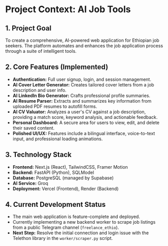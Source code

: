 # Project Context: AI Job Tools

## 1. Project Goal
To create a comprehensive, AI-powered web application for Ethiopian job seekers. The platform automates and enhances the job application process through a suite of intelligent tools.

## 2. Core Features (Implemented)
- **Authentication:** Full user signup, login, and session management.
- **AI Cover Letter Generator:** Creates tailored cover letters from a job description and user info.
- **AI LinkedIn Bio Generator:** Crafts professional profile summaries.
- **AI Resume Parser:** Extracts and summarizes key information from uploaded PDF resumes to autofill forms.
- **AI CV Valuator:** Analyzes a user's CV against a job description, providing a match score, keyword analysis, and actionable feedback.
- **Personal Dashboard:** A secure area for users to view, edit, and delete their saved content.
- **Polished UI/UX:** Features include a bilingual interface, voice-to-text input, and professional loading animations.

## 3. Technology Stack
- **Frontend:** Next.js (React), TailwindCSS, Framer Motion
- **Backend:** FastAPI (Python), SQLModel
- **Database:** PostgreSQL (managed by Supabase)
- **AI Service:** Groq
- **Deployment:** Vercel (Frontend), Render (Backend)

## 4. Current Development Status
- The main web application is feature-complete and deployed.
- Currently implementing a new backend worker to scrape job listings from a public Telegram channel (`freelance_ethio`).
- **Next Step:** Resolve the initial connection and login issue with the Telethon library in the `worker/scraper.py` script.